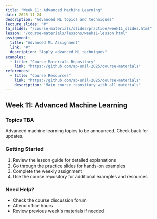 ```yaml
---
title: "Week 11: Advanced Machine Learning"
date: 2025-11-24
description: "Advanced ML topics and techniques"
lecture_slides: "#"
ta_slides: "/course-materials/slides/practice/week11_slides.html"
lesson: "/course-materials/lessons/week11-lesson.html"
assignment:
  title: "Advanced ML Assignment"
  link: "#"
  description: "Apply advanced ML techniques"
examples:
  - title: "Course Materials Repository"
    link: "https://github.com/ap-unil-2025/course-materials"
references:
  - title: "Course Resources"
    link: "https://github.com/ap-unil-2025/course-materials"
    description: "Main course repository with all materials"
---
```


## Week 11: Advanced Machine Learning

### Topics TBA
Advanced machine learning topics to be announced. Check back for updates.

### Getting Started
1. Review the lesson guide for detailed explanations
2. Go through the practice slides for hands-on examples  
3. Complete the weekly assignment
4. Use the course repository for additional examples and resources

### Need Help?
- Check the course discussion forum
- Attend office hours
- Review previous week's materials if needed